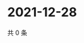 # 2021-12-28

共 0 条

<!-- BEGIN WEIBO -->
<!-- 最后更新时间 Tue Dec 28 2021 03:11:54 GMT+0800 (China Standard Time) -->

<!-- END WEIBO -->

